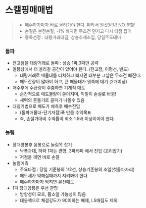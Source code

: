 # 스캘핑매매법
> - 매수하자마자 바로 올라가야 한다. 따라서 원샷원킬! NO 분할! 
> - 손절은 본전손절, -1% 빠지면 무조건 던지고 다시 타점 잡기
> - 종목선정 : 대량거래대금, 상승추세초입, 당일주도테마


### 돌파
- 전고점을 대량거래로 돌파 : 상승 1파,3파만 공략
- 일봉상에서 더 올라갈 공간이 있어야 한다. (전고점, 이평선, 밴드)
  - 대량거래로 매물대를 터치하고 빠지면 대부분 그날은 무조건 빠진다. 
  - 매도잔량이 많아야 하고, 큰 매물대가 윗쪽에 대기 (2개이상)
- 매수후에 수급량이 주춤하면 기계적 매도
  - 순간적으로 매도물량이 쏟아지며, 익절이 손실로 바뀜!
  - 세력의 흔들기로 골파기 나올수 있음
- 대칭기법으로 매도가 예측후 매수진입
  - (돌파매물대-단기저점)폭 만큼 수익목표
  - 즉, 손절가대비 수익률이 최소 1.5배 이상이어야 한다.

### 눌림
- 장대양봉후 음봉으로 눌림목 잡기
  - 낙폭과대, 하락 1파는 관망, 3파/5파 에서 진입 (꼬리잡기)
  - 저점을 깨면 바로 손절 
- 눌림예측  
  - 주요타점 : 당일 기준봉의 1/2선, 상승기존봉의 초입(첫돌파자리) 
  - 매도세가 약해질때까지 지켜봐야 한다.
  - 매수하자마자 막히면 본전매도 
- 1파 장대양봉은 우선 관망
  - 방향성이 모호, 휩소일 가능성이 많음  
  - 대응책으로 체결강도가 90이하는 배제, LS매집도 제외

